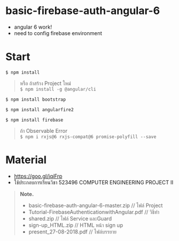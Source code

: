 # basic-firebase-auth-angular-6
- angular 6 work!
- need to config firebase environment 

# Start
  
  `$ npm install`
 > หรือ ถ้าสร้าง Project ใหม่ <br />
  `$ npm install -g @angular/cli`
  
  `$ npm install bootstrap`
  
  `$ npm install angularfire2`

  `$ npm install firebase`

> ถ้า Observable Error <br />
  `$ npm i rxjs@6 rxjs-compat@6 promise-polyfill --save`

# Material
- https://goo.gl/jqiFrp
- ใช้ประกอบการเรียนวิชา 523496 COMPUTER ENGINEERING PROJECT II

> **Note.**
> - basic-firebase-auth-angular-6-master.zip // ไฟล์ Project
> - Tutorial-FirebaseAuthenticationwithAngular.pdf // วิธีทำ
> - shared.zip  // ไฟล์ Service และGuard
> - sign-up_HTML.zip // HTML หน้า sign up
> - present_27-08-2018.pdf // ไฟล์บรรยาย
